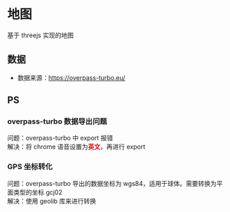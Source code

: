 # 地图
基于 threejs 实现的地图

## 数据
- 数据来源：https://overpass-turbo.eu/

## PS
### overpass-turbo 数据导出问题
问题：overpass-turbo 中 export 报错  
解决：将 chrome 语音设置为<font color="#dd0000">**英文**</font>，再进行 export

### GPS 坐标转化
问题：overpass-turbo 导出的数据坐标为 wgs84，适用于球体。需要转换为平面类型的坐标 gcj02  
解决：使用 geolib 库来进行转换